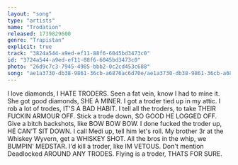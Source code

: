 ```yaml
---
layout: "song"
type: "artists"
name: "Trodation"
released: 1739829600
genre: "Trapistan"
explicit: true
track: "3824a544-a9ed-ef11-88f6-6045bd3473c0"
id: "3724a544-a9ed-ef11-88f6-6045bd3473c0"
photo: "26d9c7c3-7945-4985-bbb2-0c2cd453c688"
song: "ae1a3730-db38-9861-36cb-a6876ac6d70e/ae1a3730-db38-9861-36cb-a6876ac6d70e.m4a"
---
```

I love diamonds, I HATE TRODERS.
Seen a fat vein, know I had to mine it.
She got good diamonds, SHE A MINER.
I got a troder tied up in my attic.
I rob a lot of trodes, IT'S A BAD HABIT.
I tell all the troders, to take THEIR FUCKIN ARMOUR OFF.
Stick a trode down, SO GOOD HE LOGGED OFF.
Give a bitch backshots, like BOW BOW BOW.
I done fucked the troder up, HE CAN'T SIT DOWN.
I call Medi up, tell him let's roll.
My brother 3r at the Whiskey Wyvern, get a WHISKEY SHOT.
All the bros in the whip, we BUMPIN' MEDSTAR.
I'd kill a troder, like IM VETOUS.
Don't mention Deadlocked AROUND ANY TRODES.
Flying is a troder, THATS FOR SURE.